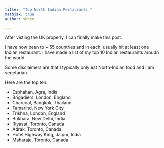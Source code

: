 ```yaml
---
title:  "Top North Indian Restaurants "
mathjax: true
author: shrey

---
```


After visting the UK properly, I can finally make this post. 

I have now been to ~ 55 countries and in each, usually hit at least one Indian restaurant. I have made a list of my top 10 Indian restaurants aroudn the world. 

Some disclaimers are that I typically only eat North-Indian food and I am vegetarian. 

Here are the top ten: 

- Esphahan, Agra, India
- Brigadiers, London, England
- Charcoal, Bangkok, Thailand
- Tamarind, New York City
- Trishna, London, England
- Bukhara, New Delhi, India
- Riyasat, Toronto, Canada
- Adrak, Toronto, Canada
- Hotel Highway King, Jaipur, India
- Maharaja, Toronto, Canada
